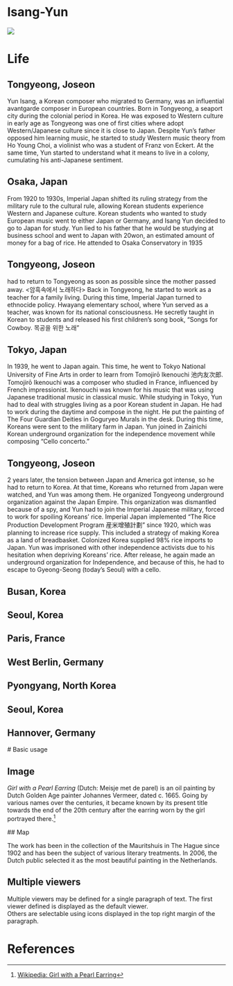 # Isang-Yun
<a href="https://juncture-digital.org"><img src="https://juncture-digital.org/images/ve-button.png"></a>

<param ve-config 
       title="Isang Yun"
       author="Jiyoon Auo"
       banner="https://commons.wikimedia.org/wiki/Category:Isang_Yun#/media/File:Isang_Yun_in_front_of_the_poster_of_a_concert_on_his_composition.jpg" 
       layout="vertical">

<!-- Entities discussed throughout the essay are typically defined before the essay text and
     are thus available in all text.  Entity identifiers (QIDs) can be found in either
     Wikipedia or Wikidata (https://www.wikidata.org)> -->
<param ve-entity eid="Q185372"> <!-- Girl with a Pearl Earring painting -->
<param ve-entity eid="Q41264"> <!-- Johannes Vermeer -->
<param ve-entity eid="Q221092"> <!-- Mauritshuis -->
<param ve-entity eid="Q36600"> <!-- The Hague -->


# Life

## Tongyeong, Joseon

Yun Isang, a Korean composer who migrated to Germany, was an influential avantgarde composer in European countries. Born in Tongyeong, a seaport city during the colonial period in Korea. He was exposed to Western culture in early age as Tongyeong was one of first cities where adopt Western/Japanese culture since it is close to Japan. Despite Yun’s father opposed him learning music, he started to study Western music theory from Ho Young Choi, a violinist who was a student of Franz von Eckert. At the same time, Yun started to understand what it means to live in a colony, cumulating his anti-Japanese sentiment. 
<param ve-entity eid="Q42152">
<param ve-map center="Q42152" zoom="10">

## Osaka, Japan

From 1920 to 1930s, Imperial Japan shifted its ruling strategy from the military rule to the cultural rule, allowing Korean students experience Western and Japanese culture. Korean students who wanted to study European music went to either Japan or Germany, and Isang Yun decided to go to Japan for study. Yun lied to his father that he would be studying at business school and went to Japan with 20won, an estimated amount of money for a bag of rice. He attended to Osaka Conservatory in 1935 
<param ve-entity eid="Q35765">
<param ve-map center="Q35765" zoom="10"> 

## Tongyeong, Joseon

had to return to Tongyeong as soon as possible since the mother passed away. <암흑속에서 노래하다> Back in Tongyeong, he started to work as a teacher for a family living. During this time, Imperial Japan turned to ethnocide policy. Hwayang elementary school, where Yun served as a teacher, was known for its national consciousness. He secretly taught in Korean to students and released his first children’s song book, “Songs for Cowboy. 목공을 위한 노래” 
<param ve-entity eid="Q42152">
<param ve-map center="Q42152" zoom="10">

## Tokyo, Japan

In 1939, he went to Japan again. This time, he went to Tokyo National University of Fine Arts in order to learn from Tomojirō Ikenouchi 池内友次郎. Tomojirō Ikenouchi was a composer who studied in France, influenced by French impressionist. Ikenouchi was known for his music that was using Japanese traditional music in classical music. While studying in Tokyo, Yun had to deal with struggles living as a poor Korean student in Japan. He had to work during the daytime and compose in the night. He put the painting of The Four Guardian Deities in Goguryeo Murals in the desk.  During this time, Koreans were sent to the military farm in Japan. Yun joined in Zainichi Korean underground organization for the independence movement while composing “Cello concerto.” 
<param ve-entity eid="Q1490">
<param ve-map center="Q1490" zoom="10">

## Tongyeong, Joseon

2 years later, the tension between Japan and America got intense, so he had to return to Korea. At that time, Koreans who returned from Japan were watched, and Yun was among them. He organized Tongyeong underground organization against the Japan Empire. This organization was dismantled because of a spy, and Yun had to join the Imperial Japanese military, forced to work for spoiling Koreans’ rice. Imperial Japan implemented “The Rice Production Development Program 産米增殖計劃” since 1920, which was planning to increase rice supply. This included a strategy of making Korea as a land of breadbasket. Colonized Korea supplied 98% rice imports to Japan. Yun was imprisoned with other independence activists due to his hesitation when depriving Koreans’ rice. After release, he again made an underground organization for Independence, and because of this, he had to escape to Gyeong-Seong (today’s Seoul) with a cello.
<param ve-entity eid="Q42152">
<param ve-map center="Q42152" zoom="10">

## Busan, Korea

<param ve-entity eid="Q16520">
<param ve-map center="Q16520" zoom="10">

## Seoul, Korea

<param ve-entity eid="Q8684">
<param ve-map center="Q8684" zoom="10">

## Paris, France

<param ve-entity eid="Q90">
<param ve-map center="Q90" zoom="10">

## West Berlin, Germany

<param ve-entity eid="Q56036">
<param ve-map center="Q56036" zoom="10">

## Pyongyang, North Korea

<param ve-entity eid="Q18808">
<param ve-map center="Q18808" zoom="10">

## Seoul, Korea

<param ve-entity eid="Q8684">
<param ve-map center="Q8684" zoom="10">

## Hannover, Germany

<param ve-entity eid="Q1715">
<param ve-map center="Q1715" zoom="10">
# Basic usage

## Image

_Girl with a Pearl Earring_ (Dutch: Meisje met de parel) is an oil painting by Dutch Golden Age painter Johannes Vermeer, 
dated c. 1665. Going by various names over the centuries, it became known by its present title towards the end of the 
20th century after the earring worn by the girl portrayed there.[^1]
 <param ve-map center="34.85646757093574, 128.4336838693684" zoom="10">
## Map

The work has been in the collection of the Mauritshuis in The Hague since 1902 and has been the subject of various 
literary treatments. In 2006, the Dutch public selected it as the most beautiful painting in the Netherlands.
<param ve-map center="1.252.63.1" zoom="11" prefer-geojson>

## Multiple viewers

Multiple viewers may be defined for a single paragraph of text.  The first viewer defined is displayed as the default viewer.  
Others are selectable using icons displayed in the top right margin of the paragraph.
<param ve-image 
       manifest="https://iiif.juncture-digital.org/manifest/6dd738aed85597cac540ad31dd5818e86ef7f2918c7b43a9eb3123d5538e6e4c">
<param ve-map center="Q36600" zoom="11">

# References

[^1]: [Wikipedia: Girl with a Pearl Earring](https://en.wikipedia.org/wiki/Girl_with_a_Pearl_Earring)
